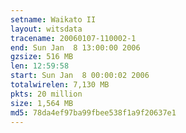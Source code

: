 ```yaml
---
setname: Waikato II
layout: witsdata
tracename: 20060107-110002-1
end: Sun Jan  8 13:00:00 2006
gzsize: 516 MB
len: 12:59:58
start: Sun Jan  8 00:00:02 2006
totalwirelen: 7,130 MB
pkts: 20 million
size: 1,564 MB
md5: 78da4ef97ba99fbee538f1a9f20637e1
---
```

